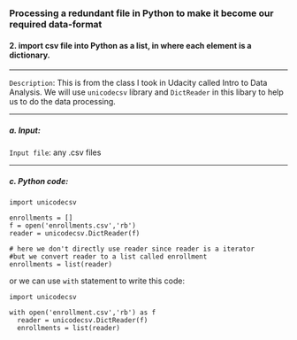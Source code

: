 ### Processing a redundant file in Python to make it become our required data-format 
#### 2. import csv file into Python as a list, in where each element is a dictionary.

 -----
 
 `Description`: This is from the class I took in Udacity called Intro to Data Analysis. We will use  `unicodecsv` library and `DictReader` in this libary to help us to do the data processing.
 
-----

##### a. Input:

`Input file`: any .csv files

-----          
       
##### c. Python code:

```
import unicodecsv 

enrollments = []
f = open('enrollments.csv','rb')
reader = unicodecsv.DictReader(f)

# here we don't directly use reader since reader is a iterator 
#but we convert reader to a list called enrollment
enrollments = list(reader) 

```

or we can use  `with` statement to write this code:

```
import unicodecsv 

with open('enrollment.csv','rb') as f
  reader = unicodecsv.DictReader(f)
  enrollments = list(reader) 
  

```
